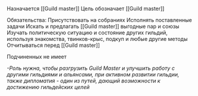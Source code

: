 Назначается [[Guild master]] 
Цель обозначает [[Guild master]]

Обязательства: 
Присутствовать на собраниях 
Исполнять поставленные задачи 
Искать и предлагать [[Guild master]] выгодные nap и союзы 
Изучать политическую ситуацию и состояние других гильдий, используя знакомства, твинков-крыс, подкуп и любые другие методы 
Отчитываться перед [[Guild master]]

Подчиненных не имеет

*-Роль нужна, чтобы разгрузить Guild Master и улучшить работу с другими гильдиями и альянсами, при активном развитии гильдии, также дипломатия - один из путей, дающий возможности к достижению гильдейских целей*

